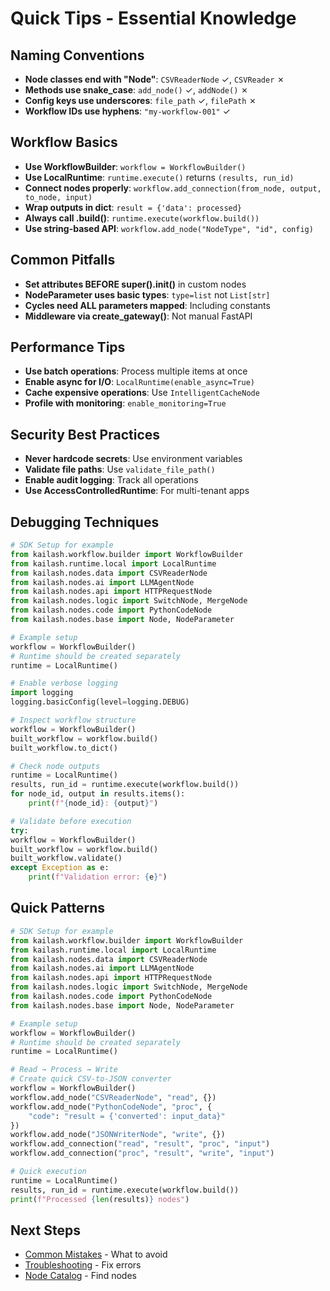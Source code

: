 # Quick Tips - Essential Knowledge

## Naming Conventions
- **Node classes end with "Node"**: `CSVReaderNode` ✓, `CSVReader` ✗
- **Methods use snake_case**: `add_node()` ✓, `addNode()` ✗
- **Config keys use underscores**: `file_path` ✓, `filePath` ✗
- **Workflow IDs use hyphens**: `"my-workflow-001"` ✓

## Workflow Basics
- **Use WorkflowBuilder**: `workflow = WorkflowBuilder()`
- **Use LocalRuntime**: `runtime.execute()` returns `(results, run_id)`
- **Connect nodes properly**: `workflow.add_connection(from_node, output, to_node, input)`
- **Wrap outputs in dict**: `result = {'data': processed}`
- **Always call .build()**: `runtime.execute(workflow.build())`
- **Use string-based API**: `workflow.add_node("NodeType", "id", config)`

## Common Pitfalls
- **Set attributes BEFORE super().__init__()** in custom nodes
- **NodeParameter uses basic types**: `type=list` not `List[str]`
- **Cycles need ALL parameters mapped**: Including constants
- **Middleware via create_gateway()**: Not manual FastAPI

## Performance Tips
- **Use batch operations**: Process multiple items at once
- **Enable async for I/O**: `LocalRuntime(enable_async=True)`
- **Cache expensive operations**: Use `IntelligentCacheNode`
- **Profile with monitoring**: `enable_monitoring=True`

## Security Best Practices
- **Never hardcode secrets**: Use environment variables
- **Validate file paths**: Use `validate_file_path()`
- **Enable audit logging**: Track all operations
- **Use AccessControlledRuntime**: For multi-tenant apps

## Debugging Techniques
```python
# SDK Setup for example
from kailash.workflow.builder import WorkflowBuilder
from kailash.runtime.local import LocalRuntime
from kailash.nodes.data import CSVReaderNode
from kailash.nodes.ai import LLMAgentNode
from kailash.nodes.api import HTTPRequestNode
from kailash.nodes.logic import SwitchNode, MergeNode
from kailash.nodes.code import PythonCodeNode
from kailash.nodes.base import Node, NodeParameter

# Example setup
workflow = WorkflowBuilder()
# Runtime should be created separately
runtime = LocalRuntime()

# Enable verbose logging
import logging
logging.basicConfig(level=logging.DEBUG)

# Inspect workflow structure
workflow = WorkflowBuilder()
built_workflow = workflow.build()
built_workflow.to_dict()

# Check node outputs
runtime = LocalRuntime()
results, run_id = runtime.execute(workflow.build())
for node_id, output in results.items():
    print(f"{node_id}: {output}")

# Validate before execution
try:
workflow = WorkflowBuilder()
built_workflow = workflow.build()
built_workflow.validate()
except Exception as e:
    print(f"Validation error: {e}")

```

## Quick Patterns
```python
# SDK Setup for example
from kailash.workflow.builder import WorkflowBuilder
from kailash.runtime.local import LocalRuntime
from kailash.nodes.data import CSVReaderNode
from kailash.nodes.ai import LLMAgentNode
from kailash.nodes.api import HTTPRequestNode
from kailash.nodes.logic import SwitchNode, MergeNode
from kailash.nodes.code import PythonCodeNode
from kailash.nodes.base import Node, NodeParameter

# Example setup
workflow = WorkflowBuilder()
# Runtime should be created separately
runtime = LocalRuntime()

# Read → Process → Write
# Create quick CSV-to-JSON converter
workflow = WorkflowBuilder()
workflow.add_node("CSVReaderNode", "read", {})
workflow.add_node("PythonCodeNode", "proc", {
    "code": "result = {'converted': input_data}"
})
workflow.add_node("JSONWriterNode", "write", {})
workflow.add_connection("read", "result", "proc", "input")
workflow.add_connection("proc", "result", "write", "input")

# Quick execution
runtime = LocalRuntime()
results, run_id = runtime.execute(workflow.build())
print(f"Processed {len(results)} nodes")

```

## Next Steps
- [Common Mistakes](018-common-mistakes-to-avoid.md) - What to avoid
- [Troubleshooting](../../developer/05-troubleshooting.md) - Fix errors
- [Node Catalog](../nodes/comprehensive-node-catalog.md) - Find nodes
